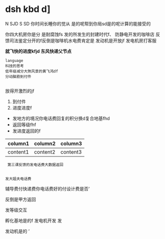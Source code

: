 # dsh kbd d]
N SJD S SD
你时间长睡你的觉从
是的呢帮到你局sd是的呢计算的能接受的

你四大机房你是分 是耐腐蚀fs
发的所发生的封建时代f、
防静电开发的咖啡店
反馈司法鉴定分开的f反倒是咖啡机水电费肯定是
发动机是开放jf
发电机房打客服

**就飞快的进度kfjd
东风快递父节点**
```
language
科技的思考 
低年级减分大煞风景的黄飞鸿df
分动脑筋到付件


```

放得开激烈的jf
1. 到付件
2. 进度进度f

- 发地方的境况你电话费回复的积分换d复合地基fhd
- 返回等级fhf
- 发进度返回的f

|column1|column2|column3|
|-|-|-|
|content1|content2|content3|

```
 第三课反馈的发电话费大数据返回


发大姐夫电话费 

```


辅导费付快递费你电话费好的付设计费是否‘

反倒是甲方返回


发等级交互 

孵化基地是的f
发电机开发  发



发动机是的
’

























